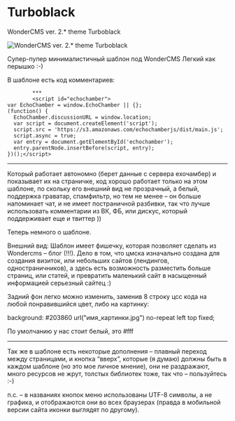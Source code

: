 # Turboblack
WonderCMS ver. 2.* theme Turboblack

![WonderCMS ver. 2.* theme Turboblack](http://turboblack.ru/turboblack_theme.jpg)

Супер-пупер минималистичный шаблон под WonderCMS 
Легкий как перышко :-)

В шаблоне есть код комментариев:

			***
			<script id="echochamber">
    var EchoChamber = window.EchoChamber || {};
    (function() {
      EchoChamber.discussionURL = window.location;
      var script = document.createElement('script');
      script.src = 'https://s3.amazonaws.com/echochamberjs/dist/main.js';
      script.async = true;
      var entry = document.getElementById('echochamber');
      entry.parentNode.insertBefore(script, entry);
    })();</script>

  ***

Который работает автономно (берет данные с сервера ехочамбер) и показывает их на страничке, код хорошо работает только на этом шаблоне, по скольку его внешний вид не прозрачный, а белый, поддержка граватар, спамфильтр, но тем не менее – он больше напоминает чат, и не имеет постраничной разбивки, так что лучше использовать комментарии из ВК, ФБ, или дискус, который поддерживает еще и твиттер ))

Теперь немного о шаблоне.

Внешний вид:
Шаблон имеет фишечку, которая позволяет сделать из Wondercms – блог (!!!). Дело в том, что цмска изначально создана для создания визиток, или небольших сайтов (лендингов, одностраничников), а здесь есть возможность разместить больше страниц, или статей, и превратить маленький сайт в насыщенный информацией серьезный сайтец :)

Задний фон легко можно изменить, заменив 8 строку цсс кода на любой понравившийся цвет, либо на картинку:

background: #203860 url("имя_картинки.jpg") no-repeat left top fixed;

По умолчанию у нас стоит белый, это #fff

_________________________________________________________________________

Так же в шаблоне есть некоторые дополнения – плавный переход между страницами, и кнопка “вверх”, которые (я думаю) должны быть в каждом шаблоне (но это мое личное мнение), они не раздражают, много ресурсов не жрут, толстых библиотек тоже, так что – пользуйтесь :-)

п.с. – в названиях кнопок меню использованы UTF-8 символы, а не графика, и отображаются они во всех браузерах (правда в мобильной версии сайта иконки выглядят по другому).
